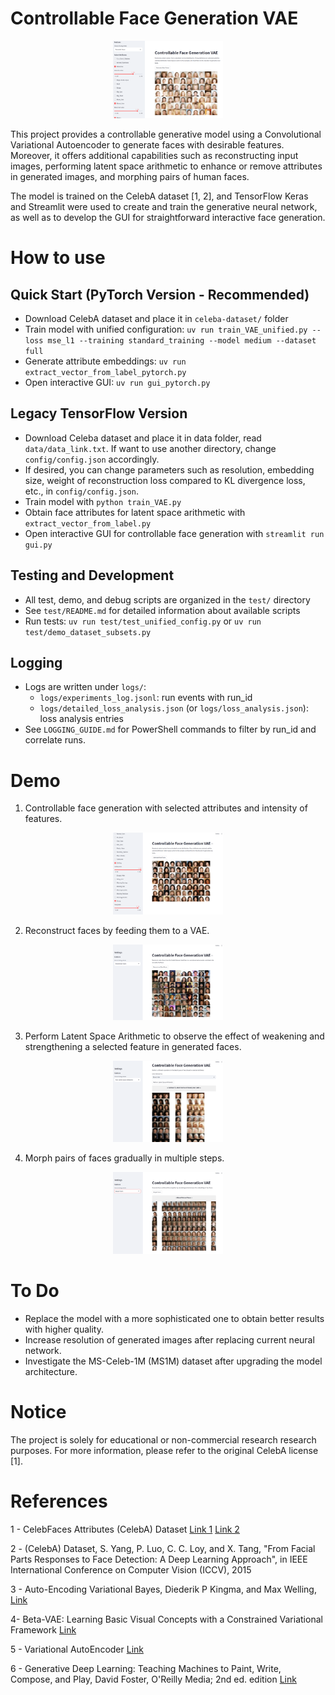 # Controllable Face Generation VAE

<p align="center">
  <img src="readme-files/controlable-generation.png" alt="Alt Text" style="max-width: 35%;">
</p>

This project provides a controllable generative model using a Convolutional Variational Autoencoder to generate faces with desirable features. Moreover, it offers additional capabilities such as reconstructing input images, performing latent space arithmetic to enhance or remove attributes in generated images, and morphing pairs of human faces.

The model is trained on the CelebA dataset [1, 2], and TensorFlow Keras and Streamlit were used to create and train the generative neural network, as well as to develop the GUI for straightforward interactive face generation. 

# How to use

## **Quick Start (PyTorch Version - Recommended)**
- Download CelebA dataset and place it in `celeba-dataset/` folder
- Train model with unified configuration: `uv run train_VAE_unified.py --loss mse_l1 --training standard_training --model medium --dataset full`
- Generate attribute embeddings: `uv run extract_vector_from_label_pytorch.py`
- Open interactive GUI: `uv run gui_pytorch.py`

## **Legacy TensorFlow Version**
- Download Celeba dataset and place it in data folder, read `data/data_link.txt`. If want to use another directory, change `config/config.json` accordingly.  
- If desired, you can change parameters such as resolution, embedding size, weight of reconstruction loss compared to KL divergence loss, etc., in `config/config.json`.
- Train model with `python train_VAE.py`
- Obtain face attributes for latent space arithmetic with `extract_vector_from_label.py`
- Open interactive GUI for controllable face generation with `streamlit run gui.py`

## **Testing and Development**
- All test, demo, and debug scripts are organized in the `test/` directory
- See `test/README.md` for detailed information about available scripts
- Run tests: `uv run test/test_unified_config.py` or `uv run test/demo_dataset_subsets.py`

## Logging

- Logs are written under `logs/`:
  - `logs/experiments_log.jsonl`: run events with run_id
  - `logs/detailed_loss_analysis.json` (or `logs/loss_analysis.json`): loss analysis entries
- See `LOGGING_GUIDE.md` for PowerShell commands to filter by run_id and correlate runs.

# Demo

1. Controllable face generation with selected attributes and intensity of features.
<p align="center">
  <img src="readme-files/controlable-generation-2.png" alt="Alt Text" style="max-width: 35%;">
</p>

2. Reconstruct faces by feeding them to a VAE.
<p align="center">
  <img src="readme-files/reconstruction.png" alt="Alt Text" style="max-width: 35%;">
</p>

3. Perform Latent Space Arithmetic to observe the effect of weakening and strengthening a selected feature in generated faces.
<p align="center">
  <img src="readme-files/latent-space-arithmetic.png" alt="Alt Text" style="max-width: 35%;">
</p>

4. Morph pairs of faces gradually in multiple steps.
<p align="center">
  <img src="readme-files/morph-faces.png" alt="Alt Text" style="max-width: 35%;">
</p>

# To Do
- Replace the model with a more sophisticated one to obtain better results with higher quality.
- Increase resolution of generated images after replacing current neural network.
- Investigate the MS-Celeb-1M (MS1M) dataset after upgrading the model architecture.

# Notice
The project is solely for educational or non-commercial research research purposes. For more information, please refer to the original CelebA license [1].

# References
1 - CelebFaces Attributes (CelebA) Dataset [Link 1](https://www.kaggle.com/datasets/jessicali9530/celeba-dataset) [Link 2](http://mmlab.ie.cuhk.edu.hk/projects/CelebA.html)

2 - (CelebA) Dataset, S. Yang, P. Luo, C. C. Loy, and X. Tang, "From Facial Parts Responses to Face Detection: A Deep Learning Approach", in IEEE International Conference on Computer Vision (ICCV), 2015

3 - Auto-Encoding Variational Bayes, Diederik P Kingma, and Max Welling, [Link](https://arxiv.org/pdf/1312.6114v10)

4- Beta-VAE: Learning Basic Visual Concepts with a Constrained Variational Framework [Link](https://openreview.net/forum?id=Sy2fzU9gl)

5 - Variational AutoEncoder [Link](https://keras.io/examples/generative/vae/)

6 - Generative Deep Learning: Teaching Machines to Paint, Write, Compose, and Play, David Foster, O'Reilly Media; 2nd ed. edition [Link](https://a.co/d/a76CdQv)

